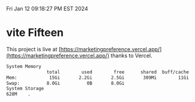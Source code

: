 Fri Jan 12 09:18:27 PM EST 2024

# vite Fifteen


This project is live at [https://marketingpreference.vercel.app/](https://marketingpreference.vercel.app/) thanks to Vercel.

```bash
System Memory
               total        used        free      shared  buff/cache   available
Mem:            15Gi       2.2Gi       2.5Gi       309Mi        11Gi        13Gi
Swap:          8.0Gi          0B       8.0Gi
System Storage
628M	.
```
